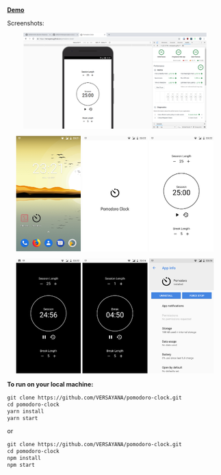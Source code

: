 <p>
  <a href="https://versayana.github.io/pomodoro-clock/" target="_blank"><strong>Demo</strong></a>
</p>
<p>Screenshots:</p>
<p style="text-align:center">
  <img src="https://github.com/VERSAYANA/pomodoro-clock/blob/master/screenshots/1.png" width="85%" />
</p>

<p style="text-align:center">
  <tr>
    <th>
      <img src="https://github.com/VERSAYANA/pomodoro-clock/blob/master/screenshots/2.png" width="30%" />
    </th>
    <th>
      <img src="https://github.com/VERSAYANA/pomodoro-clock/blob/master/screenshots/3.png" width="30%" />
    </th>
    <th>
      <img src="https://github.com/VERSAYANA/pomodoro-clock/blob/master/screenshots/4.png" width="30%" />
    </th>
  </tr>
</p>

<p style="text-align:center">
  <tr>
    <th>
      <img src="https://github.com/VERSAYANA/pomodoro-clock/blob/master/screenshots/5.png" width="30%" />
    </th>
    <th>
      <img src="https://github.com/VERSAYANA/pomodoro-clock/blob/master/screenshots/6.png" width="30%" />
    </th>
    <th>
      <img src="https://github.com/VERSAYANA/pomodoro-clock/blob/master/screenshots/7.png" width="30%" />
    </th>
  </tr>
</p>

<p><strong>To run on your local machine:</strong></p>

```
git clone https://github.com/VERSAYANA/pomodoro-clock.git
cd pomodoro-clock
yarn install
yarn start
```

or

```
git clone https://github.com/VERSAYANA/pomodoro-clock.git
cd pomodoro-clock
npm install
npm start
```
